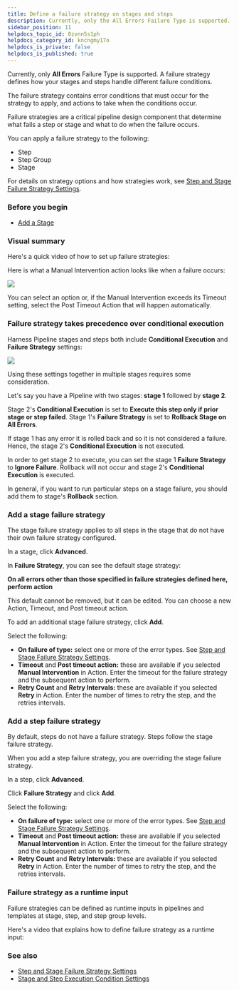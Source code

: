 ```yaml
---
title: Define a failure strategy on stages and steps
description: Currently, only the All Errors Failure Type is supported. A failure strategy defines how your stages and steps handle different failure conditions. The failure strategy contains error conditions that…
sidebar_position: 11
helpdocs_topic_id: 0zvnn5s1ph
helpdocs_category_id: kncngmy17o
helpdocs_is_private: false
helpdocs_is_published: true
---
```


Currently, only **All Errors** Failure Type is supported. A failure strategy defines how your stages and steps handle different failure conditions.

The failure strategy contains error conditions that must occur for the strategy to apply, and actions to take when the conditions occur.

Failure strategies are a critical pipeline design component that determine what fails a step or stage and what to do when the failure occurs.

You can apply a failure strategy to the following:

* Step
* Step Group
* Stage

For details on strategy options and how strategies work, see [Step and Stage Failure Strategy Settings](w_pipeline-steps-reference/step-failure-strategy-settings.md).

### Before you begin

* [Add a Stage](add-a-stage.md)

### Visual summary

Here's a quick video of how to set up failure strategies:

<!-- Video:
https://www.youtube.com/watch?v=4KYGllvJ42U-->
<docvideo src="https://www.youtube.com/watch?v=4KYGllvJ42U" />

Here is what a Manual Intervention action looks like when a failure occurs:

![](./static/define-a-failure-strategy-on-stages-and-steps-11.png)

You can select an option or, if the Manual Intervention exceeds its Timeout setting, select the Post Timeout Action that will happen automatically.

### Failure strategy takes precedence over conditional execution

Harness Pipeline stages and steps both include **Conditional Execution** and **Failure Strategy** settings:

![](./static/define-a-failure-strategy-on-stages-and-steps-12.png)

Using these settings together in multiple stages requires some consideration.

Let's say you have a Pipeline with two stages: **stage 1** followed by **stage 2**. 

Stage 2's **Conditional Execution** is set to **Execute this step only if prior stage or step failed**. Stage 1's **Failure Strategy** is set to **Rollback Stage on All Errors**.

If stage 1 has any error it is rolled back and so it is not considered a failure. Hence, the stage 2's **Conditional Execution** is not executed.

In order to get stage 2 to execute, you can set the stage 1 **Failure Strategy** to **Ignore Failure**. Rollback will not occur and stage 2's **Conditional Execution** is executed.

In general, if you want to run particular steps on a stage failure, you should add them to stage's **Rollback** section.

### Add a stage failure strategy

The stage failure strategy applies to all steps in the stage that do not have their own failure strategy configured.

In a stage, click **Advanced**.

In **Failure Strategy**, you can see the default stage strategy:

**On all errors other than those specified in failure strategies defined here, perform action**

This default cannot be removed, but it can be edited. You can choose a new Action, Timeout, and Post timeout action.

To add an additional stage failure strategy, click **Add**.

Select the following:

* **On failure of type:** select one or more of the error types. See [Step and Stage Failure Strategy Settings](w_pipeline-steps-reference/step-failure-strategy-settings.md).
* **Timeout** and **Post timeout action:** these are available if you selected **Manual Intervention** in Action. Enter the timeout for the failure strategy and the subsequent action to perform.
* **Retry Count** and **Retry Intervals:** these are available if you selected **Retry** in Action. Enter the number of times to retry the step, and the retries intervals.

### Add a step failure strategy

By default, steps do not have a failure strategy. Steps follow the stage failure strategy.

When you add a step failure strategy, you are overriding the stage failure strategy.

In a step, click **Advanced**.

Click **Failure Strategy** and click **Add**.

Select the following:

* **On failure of type:** select one or more of the error types. See [Step and Stage Failure Strategy Settings](w_pipeline-steps-reference/step-failure-strategy-settings.md).
* **Timeout** and **Post timeout action:** these are available if you selected **Manual Intervention** in Action. Enter the timeout for the failure strategy and the subsequent action to perform.
* **Retry Count** and **Retry Intervals:** these are available if you selected **Retry** in Action. Enter the number of times to retry the step, and the retries intervals.

### Failure strategy as a runtime input

Failure strategies can be defined as runtime inputs in pipelines and templates at stage, step, and step group levels. 

Here's a video that explains how to define failure strategy as a runtime input:

<!-- Video:
https://harness-24.wistia.com/medias/bj2kzkgw8a-->
<docvideo src="https://harness-24.wistia.com/medias/bj2kzkgw8a" />

### See also

* [Step and Stage Failure Strategy Settings](w_pipeline-steps-reference/step-failure-strategy-settings.md)
* [Stage and Step Execution Condition Settings](w_pipeline-steps-reference/step-skip-condition-settings.md)

